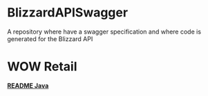# BlizzardAPISwagger
A repository where have a swagger specification and where code is generated for the Blizzard API

# WOW Retail

[**README Java**](wow_retail/wow_api_java/README.md)